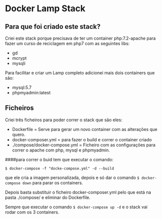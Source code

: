 # Docker Lamp Stack

## Para que foi criado este stack?

Criei este stack porque precisava de ter um container php:7.2-apache para fazer um curso de reciclagem em php7 com as seguintes libs:

* gd
* mcrypt
* mysqli

Para facilitar e criar um Lamp completo adicionei mais dois containers que são:

* mysql:5.7
* phpmyadmin:latest

## Ficheiros

Criei três ficheiros para poder correr o stack que são eles:

- Dockerfile = Serve para gerar um novo container com as alterações que quero.
- docker-composer.yml = para fazer o build e correr o container criado
- ./compose/docker-compose.yml = Ficheiro com as configurações para correr o apache com php, mysql e phpmyadmin.

####para correr o buid tem que executar o comando:

`$ docker-compose -f "docke-compose.yml" -d --build`

que ele cria a imagem personalizada, depois e só dar o comando `$ docker-compose down` para parar os containers.

Depois basta substituir o ficheiro docker-composer.yml pelo que está na pasta ./compose/ e eliminar do Dockerfile.

Sempre que executar o comando `$ docker-compose up -d` e o stack vai rodar com os 3 containers.
